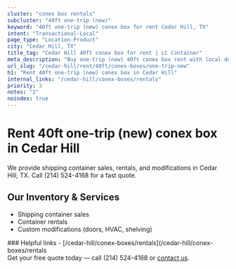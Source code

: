 ```yaml
---
cluster: "conex box rentals"
subcluster: "40ft one-trip (new)"
keyword: "40ft one-trip (new) conex box for rent Cedar Hill, TX"
intent: "Transactional-Local"
page_type: "Location-Product"
city: "Cedar Hill, TX"
title_tag: "Cedar Hill 40ft conex box for rent | LC Container"
meta_description: "Buy one-trip (new) 40ft conex box rent with local delivery in Cedar Hill, TX. LC Container — local Since 2003. Request a fast quote today."
url_slug: "/cedar-hill/rent/40ft/conex-boxes/one-trip-new"
h1: "Rent 40ft one-trip (new) conex box in Cedar Hill"
internal_links: "/cedar-hill/conex-boxes/rentals"
priority: 3
notes: "2"
noindex: true
---
```


# Rent 40ft one-trip (new) conex box in Cedar Hill

We provide shipping container sales, rentals, and modifications in Cedar Hill, TX. Call (214) 524-4168 for a fast quote.

## Our Inventory & Services
- Shipping container sales
- Container rentals
- Custom modifications (doors, HVAC, shelving)

<div data-section="internal-links">
### Helpful links
- [/cedar-hill/conex-boxes/rentals](/cedar-hill/conex-boxes/rentals
</div>

<div data-section="cta">
Get your free quote today — call (214) 524-4168 or <a href="/contact">contact us</a>.
</div>

<script type="application/ld+json">{"@context":"https://schema.org","@type":"FAQPage","mainEntity":[{"@type":"Question","name":"How much does delivery cost in Cedar Hill, TX?","acceptedAnswer":{"@type":"Answer","text":"Delivery costs vary by distance and container size. Most deliveries in Cedar Hill, TX range from $150-$300. Call (214) 524-4168 for an exact quote based on your specific location."}},{"@type":"Question","name":"Do you offer financing or payment plans?","acceptedAnswer":{"@type":"Answer","text":"We accept major credit cards, checks, and can discuss commercial terms for bulk purchases. Call (214) 524-4168 to discuss options."}},{"@type":"Question","name":"Can you customize containers in Cedar Hill, TX?","acceptedAnswer":{"@type":"Answer","text":"Yes — we perform modifications like doors, HVAC, insulation, and shelving. Request a custom quote at (214) 524-4168 or via our contact form."}}]}</script>
